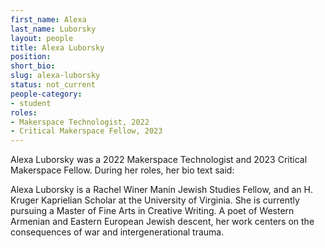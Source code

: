```yaml
---
first_name: Alexa
last_name: Luborsky
layout: people
title: Alexa Luborsky
position:
short_bio:
slug: alexa-luborsky
status: not_current
people-category:
- student
roles:
- Makerspace Technologist, 2022
- Critical Makerspace Fellow, 2023
---
```

Alexa Luborsky was a 2022 Makerspace Technologist and 2023 Critical Makerspace Fellow. During her roles, her bio text said:

Alexa Luborsky is a Rachel Winer Manin Jewish Studies Fellow, and an H. Kruger Kaprielian Scholar at the University of Virginia. She is currently pursuing a Master of Fine Arts in Creative Writing. A poet of Western Armenian and Eastern European Jewish descent, her work centers on the consequences of war and intergenerational trauma. 
